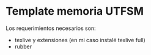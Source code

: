 Template memoria UTFSM	
========================

Los requerimientos necesarios son:
 * texlive y extensiones (en mi caso instalé texlive full)
 * rubber
